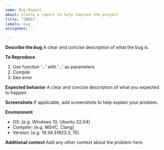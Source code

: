 ```yaml
---
name: Bug Report
about: Create a report to help improve the project
title: "[BUG]"
labels: bug
assignees: ''

---
```


**Describe the bug**
A clear and concise description of what the bug is.

**To Reproduce**
1. Use function '...' with '...' as parameters
2. Compile
3. See error

**Expected behavior**
A clear and concise description of what you expected to happen.

**Screenshots**
If applicable, add screenshots to help explain your problem.

**Environment**
 - OS: [e.g. Windows 10, Ubuntu 22.04]
 - Compiler: [e.g. MSVC, Clang]
 - Version: [e.g. 19.34.31823.3, 15]

**Additional context**
Add any other context about the problem here.
